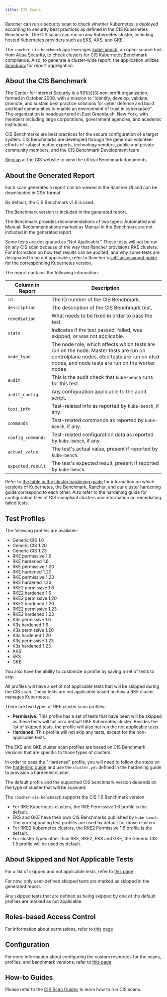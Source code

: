 ```yaml
---
title: CIS Scans
---
```


<head>
  <link rel="canonical" href="https://ranchermanager.docs.rancher.com/integrations-in-rancher/cis-scans"/>
</head>

Rancher can run a security scan to check whether Kubernetes is deployed according to security best practices as defined in the CIS Kubernetes Benchmark. The CIS scans can run on any Kubernetes cluster, including hosted Kubernetes providers such as EKS, AKS, and GKE.

The `rancher-cis-benchmark` app leverages <a href="https://github.com/aquasecurity/kube-bench" target="_blank">kube-bench,</a> an open-source tool from Aqua Security, to check clusters for CIS Kubernetes Benchmark compliance. Also, to generate a cluster-wide report, the application utilizes <a href="https://github.com/vmware-tanzu/sonobuoy" target="_blank">Sonobuoy</a> for report aggregation.


## About the CIS Benchmark

The Center for Internet Security is a 501(c\)(3) non-profit organization, formed in October 2000, with a mission to "identify, develop, validate, promote, and sustain best practice solutions for cyber defense and build and lead communities to enable an environment of trust in cyberspace". The organization is headquartered in East Greenbush, New York, with members including large corporations, government agencies, and academic institutions.

CIS Benchmarks are best practices for the secure configuration of a target system. CIS Benchmarks are developed through the generous volunteer efforts of subject matter experts, technology vendors, public and private community members, and the CIS Benchmark Development team.

[Sign up](https://learn.cisecurity.org/benchmarks) at the CIS website to view the official Benchmark documents.

## About the Generated Report

Each scan generates a report can be viewed in the Rancher UI and can be downloaded in CSV format.

By default, the CIS Benchmark v1.6 is used.

The Benchmark version is included in the generated report.

The Benchmark provides recommendations of two types: Automated and Manual. Recommendations marked as Manual in the Benchmark are not included in the generated report.

Some tests are designated as "Not Applicable." These tests will not be run on any CIS scan because of the way that Rancher provisions RKE clusters. For information on how test results can be audited, and why some tests are designated to be not applicable, refer to Rancher's [self-assessment guide](../../reference-guides/rancher-security/rancher-security.md#the-cis-benchmark-and-self-assessment) for the corresponding Kubernetes version.

The report contains the following information:

| Column in Report  | Description                                                                                                                                                                             |
|-------------------|-----------------------------------------------------------------------------------------------------------------------------------------------------------------------------------------|
| `id`              | The ID number of the CIS Benchmark.                                                                                                                                                     |
| `description`     | The description of the CIS Benchmark test.                                                                                                                                              |
| `remediation`     | What needs to be fixed in order to pass the test.                                                                                                                                       |
| `state`           | Indicates if the test passed, failed, was skipped, or was not applicable.                                                                                                               |
| `node_type`       | The node role, which affects which tests are run on the node. Master tests are run on controlplane nodes, etcd tests are run on etcd nodes, and node tests are run on the worker nodes. |
| `audit`           | This is the audit check that `kube-bench` runs for this test.                                                                                                                           |
| `audit_config`    | Any configuration applicable to the audit script.                                                                                                                                       |
| `test_info`       | Test-related info as reported by `kube-bench`, if any.                                                                                                                                  |
| `commands`        | Test-related commands as reported by `kube-bench`, if any.                                                                                                                              |
| `config_commands` | Test-related configuration data as reported by `kube-bench`, if any.                                                                                                                    |
| `actual_value`    | The test's actual value, present if reported by `kube-bench`.                                                                                                                           |
| `expected_result` | The test's expected result, present if reported by `kube-bench`.                                                                                                                        |

Refer to [the table in the cluster hardening guide](../../reference-guides/rancher-security/rancher-security.md) for information on which versions of Kubernetes, the Benchmark, Rancher, and our cluster hardening guide correspond to each other. Also refer to the hardening guide for configuration files of CIS-compliant clusters and information on remediating failed tests.

## Test Profiles

The following profiles are available:

- Generic CIS 1.6
- Generic CIS 1.20
- Generic CIS 1.23
- RKE permissive 1.6
- RKE hardened 1.6
- RKE permissive 1.20
- RKE hardened 1.20
- RKE permissive 1.23
- RKE hardened 1.23
- RKE2 permissive 1.6
- RKE2 hardened 1.6
- RKE2 permissive 1.20
- RKE2 hardened 1.20
- RKE2 permissive 1.23
- RKE2 hardened 1.23
- K3s permissive 1.6
- K3s hardened 1.6
- K3s permissive 1.20
- K3s hardened 1.20
- K3s permissive 1.23
- K3s hardened 1.23
- AKS
- EKS
- GKE

You also have the ability to customize a profile by saving a set of tests to skip.

All profiles will have a set of not applicable tests that will be skipped during the CIS scan. These tests are not applicable based on how a RKE cluster manages Kubernetes.

There are two types of RKE cluster scan profiles:

- **Permissive:** This profile has a set of tests that have been will be skipped as these tests will fail on a default RKE Kubernetes cluster. Besides the list of skipped tests, the profile will also not run the not applicable tests.
- **Hardened:** This profile will not skip any tests, except for the non-applicable tests.

The EKS and GKE cluster scan profiles are based on CIS Benchmark versions that are specific to those types of clusters.

In order to pass the "Hardened" profile, you will need to follow the steps on the [hardening guide](../../reference-guides/rancher-security/rancher-security.md#rancher-hardening-guide) and use the `cluster.yml` defined in the hardening guide to provision a hardened cluster.

The default profile and the supported CIS benchmark version depends on the type of cluster that will be scanned:

The `rancher-cis-benchmark` supports the CIS 1.6 Benchmark version.

- For RKE Kubernetes clusters, the RKE Permissive 1.6 profile is the default.
- EKS and GKE have their own CIS Benchmarks published by `kube-bench`. The corresponding test profiles are used by default for those clusters.
- For RKE2 Kubernetes clusters, the RKE2 Permissive 1.6 profile is the default.
- For cluster types other than RKE, RKE2, EKS and GKE, the Generic CIS 1.5 profile will be used by default.

## About Skipped and Not Applicable Tests

For a list of skipped and not applicable tests, refer to [this page](../../how-to-guides/advanced-user-guides/compliance-scan-guides/skip-tests.md).

For now, only user-defined skipped tests are marked as skipped in the generated report.

Any skipped tests that are defined as being skipped by one of the default profiles are marked as not applicable.

## Roles-based Access Control

For information about permissions, refer to [this page](rbac-for-cis-scans.md)

## Configuration

For more information about configuring the custom resources for the scans, profiles, and benchmark versions, refer to [this page](configuration-reference.md)

## How-to Guides

Please refer to the [CIS Scan Guides](../../how-to-guides/advanced-user-guides/compliance-scan-guides/compliance-scan-guides.md) to learn how to run CIS scans.
